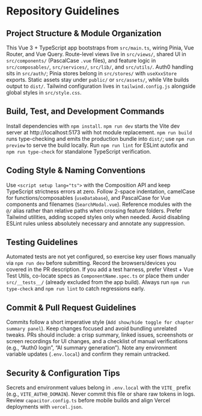 # Repository Guidelines

## Project Structure & Module Organization
This Vue 3 + TypeScript app bootstraps from `src/main.ts`, wiring Pinia, Vue Router, and Vue Query. Route-level views live in `src/views/`, shared UI in `src/components/` (PascalCase `.vue` files), and feature logic in `src/composables/`, `src/services/`, `src/lib/`, and `src/utils/`. Auth0 handling sits in `src/auth/`; Pinia stores belong in `src/stores/` with `useXxxStore` exports. Static assets stay under `public/` or `src/assets/`, while Vite builds output to `dist/`. Tailwind configuration lives in `tailwind.config.js` alongside global styles in `src/style.css`.

## Build, Test, and Development Commands
Install dependencies with `npm install`. `npm run dev` starts the Vite dev server at http://localhost:5173 with hot module replacement. `npm run build` runs type-checking and emits the production bundle into `dist/`; use `npm run preview` to serve the build locally. Run `npm run lint` for ESLint autofix and `npm run type-check` for standalone TypeScript verification.

## Coding Style & Naming Conventions
Use `<script setup lang="ts">` with the Composition API and keep TypeScript strictness errors at zero. Follow 2-space indentation, camelCase for functions/composables (`useDatabase`), and PascalCase for Vue components and filenames (`SearchModal.vue`). Reference modules with the `@/` alias rather than relative paths when crossing feature folders. Prefer Tailwind utilities, adding scoped styles only when needed. Avoid disabling ESLint rules unless absolutely necessary and annotate any suppression.

## Testing Guidelines
Automated tests are not yet configured, so exercise key user flows manually via `npm run dev` before submitting. Record the browsers/devices you covered in the PR description. If you add a test harness, prefer Vitest + Vue Test Utils, co-locate specs as `ComponentName.spec.ts` or place them under `src/__tests__/` (already excluded from the app build). Always run `npm run type-check` and `npm run lint` to catch regressions early.

## Commit & Pull Request Guidelines
Commits follow a short imperative style (`Add show/hide toggle for chapter summary panel`). Keep changes focused and avoid bundling unrelated tweaks. PRs should include: a crisp summary, linked issues, screenshots or screen recordings for UI changes, and a checklist of manual verifications (e.g., “Auth0 login”, “AI summary generation”). Note any environment variable updates (`.env.local`) and confirm they remain untracked.

## Security & Configuration Tips
Secrets and environment values belong in `.env.local` with the `VITE_` prefix (e.g., `VITE_AUTH0_DOMAIN`). Never commit this file or share raw tokens in logs. Review `capacitor.config.ts` before mobile builds and align Vercel deployments with `vercel.json`.
